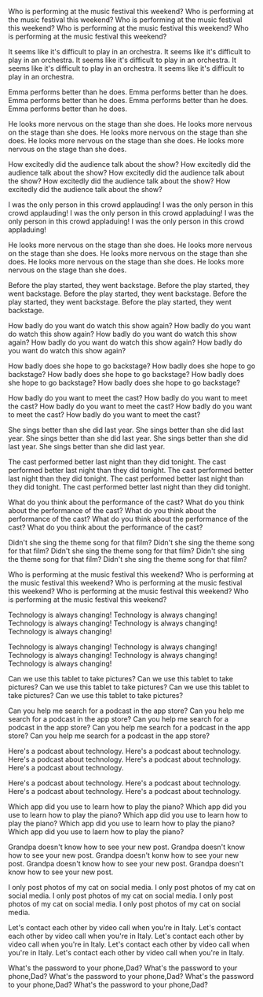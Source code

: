Who is performing at the music festival this weekend?
Who is performing at the music festival this weekend?
Who is performing at the music festival this weekend?
Who is performing at the music festival this weekend?
Who is performing at the music festival this weekend?

It seems like it's difficult to play in an orchestra.
It seems like it's difficult to play in an orchestra.
It seems like it's difficult to play in an orchestra.
It seems like it's difficult to play in an orchestra.
It seems like it's difficult to play in an orchestra.

Emma performs better than he does.
Emma performs better than he does.
Emma performs better than he does.
Emma performs better than he does.
Emma performs better than he does.

He looks more nervous on the stage than she does.
He looks more nervous on the stage than she does.
He looks more nervous on the stage than she does.
He looks more nervous on the stage than she does.
He looks more nervous on the stage than she does.

How excitedly did the audience talk about the show?
How excitedly did the audience talk about the show?
How excitedly did the audience talk about the show?
How excitedly did the audience talk about the show?
How excitedly did the audience talk about the show?

I was the only person in this crowd applauding!
I was the only person in this crowd applauding!
I was the only person in this crowd appladuing!
I was the only person in this crowd appladuing!
I was the only person in this crowd appladuing!

He looks more nervous on the stage than she does.
He looks more nervous on the stage than she does.
He looks more nervous on the stage than she does.
He looks more nervous on the stage than she does.
He looks more nervous on the stage than she does.

Before the play started, they went backstage.
Before the play started, they went backstage.
Before the play started, they went backstage.
Before the play started, they went backstage.
Before the play started, they went backstage.

How badly do you want do watch this show again?
How badly do you want do watch this show again?
How badly do you want do watch this show again?
How badly do you want do watch this show again?
How badly do you want do watch this show again?

How badly does she hope to go backstage?
How badly does she hope to go backstage?
How badly does she hope to go backstage?
How badly does she hope to go backstage?
How badly does she hope to go backstage?

How badly do you want to meet the cast?
How badly do you want to meet the cast?
How badly do you want to meet the cast?
How badly do you want to meet the cast?
How badly do you want to meet the cast?

She sings better than she did last year.
She sings better than she did last year.
She sings better than she did last year.
She sings better than she did last year.
She sings better than she did last year.

The cast performed better last night than they did tonight.
The cast performed better last night than they did tonight.
The cast performed better last night than they did tonight.
The cast performed better last night than they did tonight.
The cast performed better last night than they did tonight.

What do you think about the performance of the cast?
What do you think about the performance of the cast?
What do you think about the performance of the cast?
What do you think about the performance of the cast?
What do you think about the performance of the cast?

Didn't she sing the theme song for that film?
Didn't she sing the theme song for that film?
Didn't she sing the theme song for that film?
Didn't she sing the theme song for that film?
Didn't she sing the theme song for that film?

Who is performing at the music festival this weekend?
Who is performing at the music festival this weekend?
Who is performing at the music festival this weekend?
Who is performing at the music festival this weekend?
Who is performing at the music festival this weekend?

Technology is always changing!
Technology is always changing!
Technology is always changing!
Technology is always changing!
Technology is always changing!

Technology is always changing!
Technology is always changing!
Technology is always changing!
Technology is always changing!
Technology is always changing!

Can we use this tablet to take pictures?
Can we use this tablet to take pictures?
Can we use this tablet to take pictures?
Can we use this tablet to take pictures?
Can we use this tablet to take pictures?

Can you help me search for a podcast in the app store?
Can you help me search for a podcast in the app store?
Can you help me search for a podcast in the app store?
Can you help me search for a podcast in the app store?
Can you help me search for a podcast in the app store?

Here's a podcast about technology.
Here's a podcast about technology.
Here's a podcast about technology.
Here's a podcast about technology.
Here's a podcast about technology.

Here's a podcast about technology.
Here's a podcast about technology.
Here's a podcast about technology.
Here's a podcast about technology.


Which app did you use to learn how to play the piano?
Which app did you use to learn how to play the piano?
Which app did you use to learn how to play the piano?
Which app did you use to learn how to play the piano?
Which app did you use to laern how to play the piano?

Grandpa doesn't know how to see your new post.
Grandpa doesn't know how to see your new post.
Grandpa doesn't konw how to see your new post.
Grandpa doesn't know how to see your new post.
Grandpa doesn't know how to see your new post.

I only post photos of my cat on social media.
I only post photos of my cat on social media.
I only post photos of my cat on social media.
I only post photos of my cat on social media.
I only post photos of my cat on social media.

Let's contact each other by video call when you're in Italy.
Let's contact each other by video call when you're in Italy.
Let's contact each other by video call when you're in Italy.
Let's contact each other by video call when you're in Italy.
Let's contact each other by video call when you're in Italy.

What's the password to your phone,Dad?
What's the password to your phone,Dad?
What's the password to your phone,Dad?
What's the password to your phone,Dad?
What's the password to your phone,Dad?
